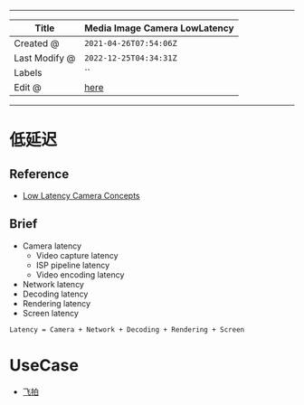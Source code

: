 -----

| Title         | Media Image Camera LowLatency                        |
| ------------- | ---------------------------------------------------- |
| Created @     | `2021-04-26T07:54:06Z`                               |
| Last Modify @ | `2022-12-25T04:34:31Z`                               |
| Labels        | \`\`                                                 |
| Edit @        | [here](https://github.com/junxnone/aiwiki/issues/37) |

-----

# 低延迟

## Reference

  - [Low Latency Camera
    Concepts](https://zhuanlan.zhihu.com/p/281522274)

## Brief

  - Camera latency
      - Video capture latency
      - ISP pipeline latency
      - Video encoding latency
  - Network latency
  - Decoding latency
  - Rendering latency
  - Screen latency

<!-- end list -->

    Latency = Camera + Network + Decoding + Rendering + Screen

# UseCase

  - [飞拍](./定拍_vs_飞拍)
